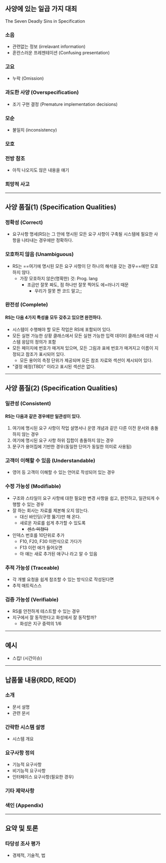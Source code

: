 ## 사양에 있는 일곱 가지 대죄
The Seven Deadly Sins in Specification

### 소음
- 관련없는 정보 (irrelavant information)
- 혼란스러운 프레젠테이션 (Confusing presentation)
### 고요
- 누락 (Omission)
### 과도한 사양 (Overspecification)
- 조기 구현 결정 (Premature implementation decisions)
### 모순
- 불일치 (inconsistency)
### 모호
### 전방 참조
- 아직 나오지도 않은 내용을 얘기
### 희망적 사고

---
## 사양 품질(1) (Specification Qualities)

### 정확성 (Correct)
- 요구사항 명세(RS)는 그 안에 명시된 모든 요구 사항이 구축될 시스템에 필요한 사항을 나타내는 경우에만 정확하다.

### 모호하지 않음 (Unambiguous)
- RS는 ==여기에 명시된 모든 요구 사항이 단 하나의 해석을 갖는 경우==에만 모호하지 않다.
	- 가장 모호하지 않은(명확한) 것: Prog. lang
		- 조금만 잘못 짜도, 점 하나만 잘못 찍어도 에=러나기 때문
			- 우리가 잘못 짠 코드 말고;;

### 완전성 (Complete)
#### RS는 다음 4가지 특성을 모두 갖추고 있으면 완전하다.
- 시스템이 수행해야 할 모든 작업은 RS에 포함되어 있다.
- 모든 실현 가능한 상황 클래스에서 모든 실현 가능한 입력 데이터 클래스에 대한 시스템 응답의 정의가 포함
- 모든 페이지에 번호가 매겨져 있으며, 모든 그림과 표에 번호가 매겨지고 이름이 지정되고 참조가 표시되어 있다.
	- 모든 용어의 측정 단위가 제공되며 모든 참조 자료와 섹션이 제시되어 있다.
- "결정 예정(TBD)" 이라고 표시된 섹션은 없다.

---
## 사양 품질(2) (Specification Qualities)
### 일관성 (Consistent)
#### RS는 다음과 같은 경우에만 일관성이 있다.
1. 여기에 명시된 요구 사항이 작업 설명서나 운영 개념과 같은 다른 이전 문서와 충돌하지 않는 경우
2. 여기에 명시된 요구 사항 하위 집합이 충돌하지 않는 경우
3. 문구가 용어집에 기반한 경우(동일한 단어가 동일한 의미로 사용됨)

### 고객이 이해할 수 있음 (Understandable)
- 영어 등 고객이 이해할 수 있는 언어로 작성되어 있는 경우

### 수정 가능성 (Modifiable)
- 구조와 스타일이 요구 사항에 대한 필요한 변경 사항을 쉽고, 완전하고, 일관되게 수행할 수 있는 경우
- 잘 하는 회사는 자료를 제본해 오지 않는다.
	- 대신 바인딩(구멍 뚫기)만 해 온다.
	- 새로운 자료를 쉽게 추가할 수 있도록
		- ~~센스 미쳤다~~
- 인덱스 번호를 10단위로 추가
	- F10, F20, F30 이런식으로 가다가
	- F13 이런 애가 들어오면
	- 아 얘는 새로 추가된 애구나 라고 알 수 있음

### 추적 가능성 (Traceable)
- 각 개별 요청을 쉽게 참조할 수 있는 방식으로 작성된다면
- 추적 매트릭스스

### 검증 가능성 (Verifiable)
- RS를 안전하게 테스트할 수 있는 경우
- 지구에서 잘 동작한다고 화성에서 잘 동작할까?
	- 화성은 지구 중력의 1/6

---
## 예시
- 스킵! (시간이슈)

---
## 납품물 내용(RDD, REQD)
### 소개
- 문서 설명
- 관련 문서

### 간략한 시스템 설명
- 시스템 개요

### 요구사항 정의
- 기능적 요구사항
- 비기능적 요구사항
- 인터페이스 요구사항(필요한 경우)

### 기타 제약사항
### 색인 (Appendix)

---
## 요약 및 토론
### 타당성 조사 평가
- 경제적, 기술적, 법